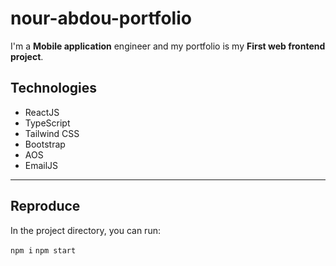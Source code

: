 # nour-abdou-portfolio

I'm a **Mobile application** engineer
and my portfolio is my **First web frontend project**.

## Technologies
- ReactJS
- TypeScript
- Tailwind CSS
- Bootstrap
- AOS
- EmailJS

---
## Reproduce

In the project directory, you can run:

`npm i` 
`npm start`



